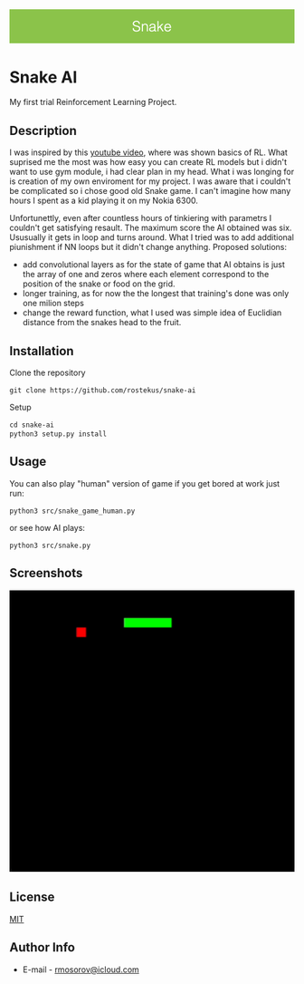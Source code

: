 <img src="images/Snake.png" width="1000" >

# Snake AI

My first trial Reinforcement Learning Project.

## Description
I was inspired by this [youtube video](https://www.youtube.com/watch?v=cO5g5qLrLSo&t=349s), where was shown basics of RL.
What suprised me the most was how easy you can create RL models but i didn't want to use gym module, i had clear plan in my head. What i was longing for is creation of my own enviroment for my project. I was aware that i couldn't be complicated so i chose good old Snake game. I can't imagine how many hours I spent as a kid playing it on my Nokia 6300.

Unfortunettly, even after countless hours of tinkiering with parametrs I couldn't get satisfying resault. The maximum score the AI obtained was six. Ususually it gets in loop and turns around.
What I tried was to add additional piunishment if NN loops but it didn't change anything.
Proposed solutions:

- add convolutional layers as for the state of game that AI obtains is just the array of one and zeros where each element correspond to the position of the snake or food on the grid.
- longer training, as for now the the longest that training's done was only one milion steps
- change the reward function, what I used was simple idea of Euclidian distance from the snakes head to the fruit.



## Installation 
Clone the repository
```
git clone https://github.com/rostekus/snake-ai
```
Setup
```
cd snake-ai
python3 setup.py install
```

## Usage
You can also play "human" version of game if you get bored at work just run:
```
python3 src/snake_game_human.py
```
or see how AI plays:
```
python3 src/snake.py
```

## Screenshots

![App Screenshot](/images/example.gif)


## License

[MIT](https://choosealicense.com/licenses/mit/)

## Author Info

- E-mail - [rmosorov@icloud.com](rmosorov@icloud.com)


